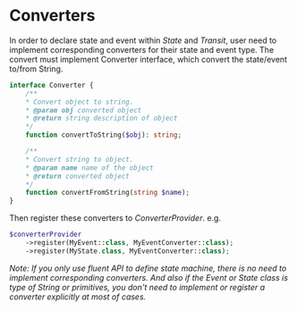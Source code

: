 # Converters

In order to declare state and event within *State* and *Transit*, user need to implement corresponding 
converters for their state and event type. The convert must implement Converter interface, 
which convert the state/event to/from String.

```php
interface Converter {
    /**
    * Convert object to string.
    * @param obj converted object
    * @return string description of object
    */
    function convertToString($obj): string;

    /**
    * Convert string to object.
    * @param name name of the object
    * @return converted object
    */
    function convertFromString(string $name);
}
```

Then register these converters to *ConverterProvider*. e.g.

```php
$converterProvider
	->register(MyEvent::class, MyEventConverter::class);
	->register(MyState.class, MyEventConverter::class);
```

*Note: If you only use fluent API to define state machine, there is no need to implement corresponding 
converters. And also if the Event or State class is type of String or primitives, you don't need to 
implement or register a converter explicitly at most of cases.*